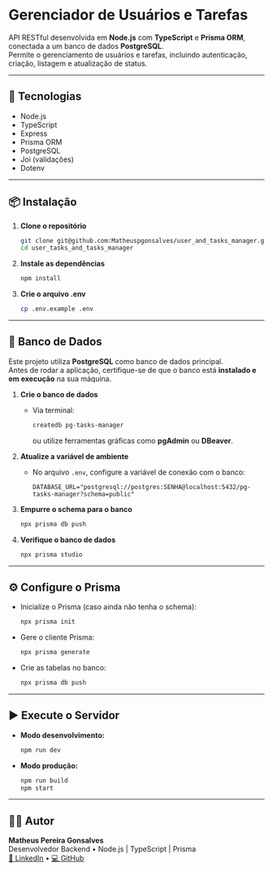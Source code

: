 # Gerenciador de Usuários e Tarefas
API RESTful desenvolvida em **Node.js** com **TypeScript** e **Prisma ORM**, conectada a um banco de dados **PostgreSQL**.  
Permite o gerenciamento de usuários e tarefas, incluindo autenticação, criação, listagem e atualização de status.

---

## 🚀 Tecnologias

- Node.js
- TypeScript
- Express
- Prisma ORM
- PostgreSQL
- Joi (validações)
- Dotenv

---

## 📦 Instalação

1. **Clone o repositório**
   ```bash
   git clone git@github.com:Matheuspgonsalves/user_and_tasks_manager.git
   cd user_tasks_and_tasks_manager
   ```

2. **Instale as dependências**
   ```bash
   npm install
   ```

3. **Crie o arquivo .env**
   ```bash
   cp .env.example .env
   ```

---

## 💾 Banco de Dados

Este projeto utiliza **PostgreSQL** como banco de dados principal.  
Antes de rodar a aplicação, certifique-se de que o banco está **instalado e em execução** na sua máquina.

1. **Crie o banco de dados**
   - Via terminal:
     ```bash
     createdb pg-tasks-manager
     ```
     ou utilize ferramentas gráficas como **pgAdmin** ou **DBeaver**.

2. **Atualize a variável de ambiente**
   - No arquivo `.env`, configure a variável de conexão com o banco:
     ```env
     DATABASE_URL="postgresql://postgres:SENHA@localhost:5432/pg-tasks-manager?schema=public"
     ```

3. **Empurre o schema para o banco**
   ```bash
   npx prisma db push
   ```

4. **Verifique o banco de dados**
   ```bash
   npx prisma studio
   ```

---

## ⚙️ Configure o Prisma

- Inicialize o Prisma (caso ainda não tenha o schema):
  ```bash
  npx prisma init
  ```

- Gere o cliente Prisma:
  ```bash
  npx prisma generate
  ```

- Crie as tabelas no banco:
  ```bash
  npx prisma db push
  ```

---

## ▶️ Execute o Servidor

- **Modo desenvolvimento:**
  ```bash
  npm run dev
  ```

- **Modo produção:**
  ```bash
  npm run build
  npm start
  ```

---

## 👨‍💻 Autor
**Matheus Pereira Gonsalves**  
Desenvolvedor Backend • Node.js | TypeScript | Prisma  
[🔗 LinkedIn](https://linkedin.com/in/matheuspgonsalves) • [💻 GitHub](https://github.com/Matheuspgonsalves)